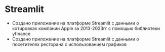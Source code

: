 # Streamlit
- Создано приложение на платформе Streamlit с данными о котировках компании Apple за 2013-2023гг с помощью библиотеки yfinance
- Создано приложение на платформе Streamlit с данными о посетителях ресторана с использованием графиков
